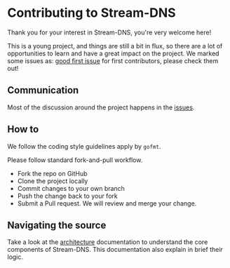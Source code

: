 # Contributing to Stream-DNS

Thank you for your interest in Stream-DNS, you're very welcome here!

This is a young project, and things are still a bit in flux, so there are a lot
of opportunities to learn and have a great impact on the project. We marked some
issues as: [good first issue](https://github.com/CleverCloud/stream-dns/issues)
for first contributors, please check them out!


## Communication

Most of the discussion around the project happens in the [issues](https://github.com/CleverCloud/stream-dns/issues).

## How to

We follow the coding style guidelines apply by `gofmt`.

Please follow standard fork-and-pull workflow.

* Fork the repo on GitHub
* Clone the project locally
* Commit changes to your own branch
* Push the change back to your fork
* Submit a Pull request. We will review and merge your change.

## Navigating the source

Take a look at the [architecture](https://github.com/CleverCloud/stream-dns/blob/master/doc/architecture.md) documentation to understand the core components of Stream-DNS.
This documentation also explain in brief their logic.